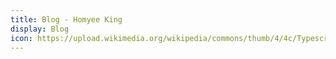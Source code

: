 ```yaml
---
title: Blog - Homyee King
display: Blog
icon: https://upload.wikimedia.org/wikipedia/commons/thumb/4/4c/Typescript_logo_2020.svg/1024px-Typescript_logo_2020.svg.png?20221110153201
---
```


<BlogList />
